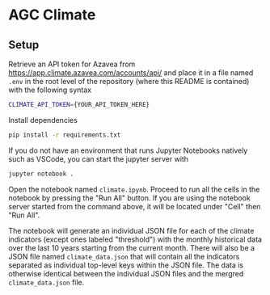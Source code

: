 # AGC Climate

## Setup

Retrieve an API token for Azavea from https://app.climate.azavea.com/accounts/api/ and place it in a file named `.env` in the root level of the repository (where this README is contained) with the following syntax

```bash
CLIMATE_API_TOKEN={YOUR_API_TOKEN_HERE}
```

Install dependencies

```bash
pip install -r requirements.txt
```

If you do not have an environment that runs Jupyter Notebooks natively such as VSCode, you can start the jupyter server with

```bash
jupyter notebook .
```

Open the notebook named `climate.ipynb`. Proceed to run all the cells in the notebook by pressing the "Run All" button. If you are using the notebook server started from the command above, it will be located under "Cell" then "Run All".

The notebook will generate an individual JSON file for each of the climate indicators (except ones labeled "threshold") with the monthly historical data over the last 10 years starting from the current month. There will also be a JSON file named `climate_data.json` that will contain all the indicators separated as individual top-level keys within the JSON file. The data is otherwise identical between the individual JSON files and the mergred `climate_data.json` file.
